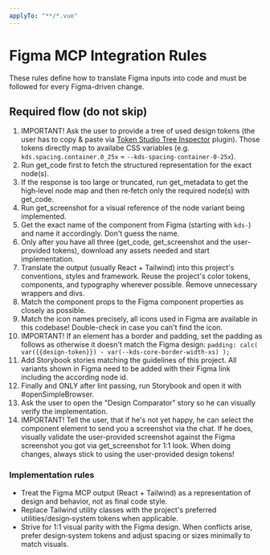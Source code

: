 ```yaml
---
applyTo: "**/*.vue"
---
```


# Figma MCP Integration Rules

These rules define how to translate Figma inputs into code and must be followed for every Figma-driven change.

## Required flow (do not skip)

1. IMPORTANT! Ask the user to provide a tree of used design tokens (the user has to copy & paste via [Token Studio Tree Inspector](https://www.figma.com/community/plugin/1507929423982882409/tokens-studio-tree-inspector) plugin). Those tokens directly map to availabe CSS variables (e.g. `kds.spacing.container.0_25x` = `--kds-spacing-container-0-25x`).
2. Run get_code first to fetch the structured representation for the exact node(s).
3. If the response is too large or truncated, run get_metadata to get the high‑level node map and then re‑fetch only the required node(s) with get_code.
4. Run get_screenshot for a visual reference of the node variant being implemented.
5. Get the exact name of the component from Figma (starting with `kds-`) and name it accordingly. Don't guess the name.
6. Only after you have all three (get_code, get_screenshot and the user-provided tokens), download any assets needed and start implementation.
7. Translate the output (usually React + Tailwind) into this project's conventions, styles and framework. Reuse the project's color tokens, components, and typography wherever possible. Remove unnecessary wrappers and divs.
8. Match the component props to the Figma component properties as closely as possible.
9. Match the icon names precisely, all icons used in Figma are available in this codebase! Double-check in case you can't find the icon.
10. IMPORTANT! If an element has a border and padding, set the padding as follows as otherwise it doesn't match the Figma design: `padding: calc(
  var({{design-token}}) - var(--kds-core-border-width-xs)
);`
11. Add Storybook stories matching the guidelines of this project. All variants shown in Figma need to be added with their Figma link including the according node id.
12. Finally and ONLY after lint passing, run Storybook and open it with #openSimpleBrowser.
13. Ask the user to open the "Design Comparator" story so he can visually verify the implementation.
14. IMPORTANT! Tell the user, that if he's not yet happy, he can select the component element to send you a screenshot via the chat. If he does, visually validate the user-provided screenshot against the Figma screenshot you got via get_screenshot for 1:1 look. When doing changes, always stick to using the user-provided design tokens!

### Implementation rules

- Treat the Figma MCP output (React + Tailwind) as a representation of design and behavior, not as final code style.
- Replace Tailwind utility classes with the project's preferred utilities/design‑system tokens when applicable.
- Strive for 1:1 visual parity with the Figma design. When conflicts arise, prefer design‑system tokens and adjust spacing or sizes minimally to match visuals.
